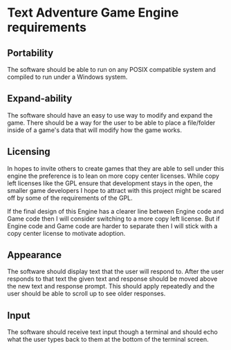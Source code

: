 # Text Adventure Game Engine requirements

## Portability
The software should be able to run on any POSIX compatible system and compiled to run under a Windows system.

## Expand-ability
The software should have an easy to use way to modify and expand the game.
There should be a way for the user to be able to place a file/folder inside of a game's data that will modify how the game works.


## Licensing

In hopes to invite others to create games that they are able to sell under this engine the preference is to lean on more copy center licenses.
While copy left licenses like the GPL ensure that development stays in the open, the smaller game developers I hope to attract with this project might be scared off by some of the requirements of the GPL.

If the final design of this Engine has a clearer line between Engine code and Game code then I will consider switching to a more copy left license. But if Engine code and Game code are harder to separate then I will stick with a copy center license to motivate adoption.

## Appearance

The software should display text that the user will respond to. After the user responds to that text the given text and response should be moved above the new text and response prompt.
This should apply repeatedly and the user should be able to scroll up to see older responses.


## Input

The software should receive text input though a terminal and should echo what the user types back to them at the bottom of the terminal screen.

